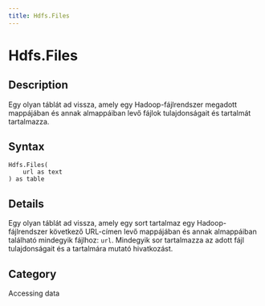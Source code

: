 ```yaml
---
title: Hdfs.Files
---
```


# Hdfs.Files


## Description

Egy olyan táblát ad vissza, amely egy Hadoop-fájlrendszer megadott mappájában és annak almappáiban levő fájlok tulajdonságait és tartalmát tartalmazza.


## Syntax

```powerquery
Hdfs.Files(
    url as text
) as table
```


## Details

Egy olyan táblát ad vissza, amely egy sort tartalmaz egy Hadoop-fájlrendszer következő URL-címen levő mappájában és annak almappáiban található mindegyik fájlhoz: <code>url</code>. Mindegyik sor tartalmazza az adott fájl tulajdonságait és a tartalmára mutató hivatkozást.



## Category
Accessing data
